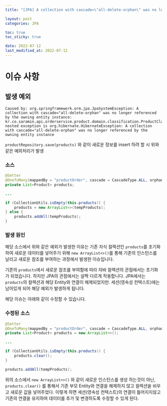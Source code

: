 ```yaml
---
title: "[JPA] A collection with cascade=\"all-delete-orphan\" was no longer referenced by the owning entity instance"

layout: post
categories: JPA

toc: true
toc_sticky: true

date: 2022-07-12
last_modified_at: 2022-07-12
---
```


# 이슈 사항

## 발생 예외

```shell
Caused by: org.springframework.orm.jpa.JpaSystemException: A collection with cascade="all-delete-orphan" was no longer referenced by the owning entity instance: kr.co.saramin.api.orderservice.product.domain.classification.ProductClassification.metaHistories; nested exception is org.hibernate.HibernateException: A collection with cascade="all-delete-orphan" was no longer referenced by the owning entity instance
```

`productRepository.save(products)` 와 같이 새로운 정보를 insert 하려 할 시 위와 같은 예외처리가 발생

### 소스

```java
@Setter
@OneToMany(mappedBy = "productOrder", cascade = CascadeType.ALL, orphanRemoval = true)
private List<Product> products;

...

if (CollectionUtils.isEmpty(this.products)) {
    products = new ArrayList<>(tempProducts);
} else {
    products.addAll(tempProducts);
}
```

### 발생 원인

해당 소스에서 위와 같은 예외가 발생한 이유는 기존 자식 컬렉션인 `products`를 초기화 하여 새로운 데이터를 넣어주기 위해 `new ArrayList<>()`를 통해 기존의 인스턴스를 날리고 새로운 참조를 부여하는 과정에서 발생한 이슈입니다.

기존의 `products`에서 새로운 참조를 부여함에 따라 자바 컬렉션의 관점에서는 초기화가 되었습니다. 하지만 JPA의 관점에서는 살짝 다르게 작용합니다.
JPA에서는 `products`의 컬렉션과 해당 Entity와 연결이 해제되었지만. 세션(영속성 컨텍스트)에는 남아있게 되어 해당 예외가 발생하게 됩니다.

해당 이슈는 아래와 같이 수정할 수 있습니다.

### 수정된 소스

```java
@Setter
@OneToMany(mappedBy = "productOrder", cascade = CascadeType.ALL, orphanRemoval = true)
private List<Product> products = new ArrayList<>();

...

if (CollectionUtils.isEmpty(this.products)) {
    products.clear();
}

products.addAll(tempProducts);
```

위의 소스에서 `new ArrayList<>()` 와 같이 새로운 인스턴스를 생성 하는것이 아닌, `products.clear()` 를 통해서 기존 부모 Entity와 연결을 해제하지 않고 컬렉션을 비우고 새로운 값을 넣어주었다.
이렇게 하면 세션(영속성 컨텍스트)의 연결이 틀어지지않고 기존의 연결을 유지하여 데이터를 추가 및 변경하도록 수정할 수 있게 된다.
